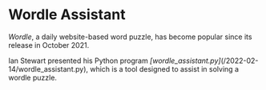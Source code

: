 # Wordle Assistant

*Wordle*, a daily website-based word puzzle, has become popular since its release in October 2021.

Ian Stewart presented his Python program *[wordle_assistant.py]*(/2022-02-14/wordle_assistant.py), which is a tool designed to assist in solving a wordle puzzle.
